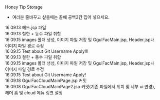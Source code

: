 Honey Tip Storage

* 여러분 줄바꾸고 싶을때는 끝에 공백2칸 집어 넣으세요.  

16.09.13 헤드.jsp 파일  
16.09.13 철한 + 동수 파일 취합  
16.09.15 images 폴더 생성, 이미지 파일 저장 및 GgulFacMain.jsp, Header.jsp내 이미지 파일 경로 수정  
16.09.15 Test about Git Username Apply!!!  
16.09.13 철한 + 동수 파일 취합  
16.09.15 images 폴더 생성, 이미지 파일 저장 및 GgulFacMain.jsp, Header.jsp내 이미지 파일 경로 수정  
16.09.15 Test about Git Username Apply!  
16.09.18 GgulFacCloudMainPage.jsp 커밋  
16.09.18 GgulFacCloudMainPage2.jsp 커밋(기존 파일에서 위치 및 세부 ui 변경), 헤더 홈 및 cloud 메뉴 링크 설정  
